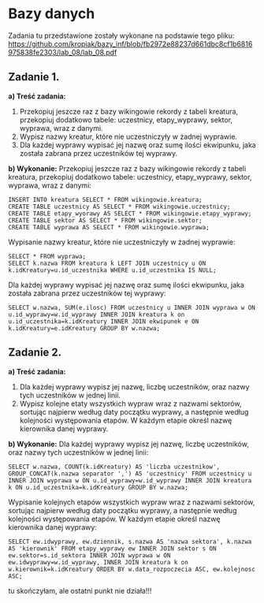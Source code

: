 # Bazy danych

Zadania tu przedstawione zostały wykonane na podstawie tego pliku: 
https://github.com/kropiak/bazy_inf/blob/fb2972e88237d661dbc8cf1b6816975838fe2303/lab_08/lab_08.pdf

##  Zadanie 1.

**a) Treść zadania:**

1. Przekopiuj jeszcze raz z bazy wikingowie rekordy z tabeli kreatura, przekopiuj dodatkowo
tabele: uczestnicy, etapy_wyprawy, sektor, wyprawa, wraz z danymi.
2. Wypisz nazwy kreatur, które nie uczestniczyły w żadnej wyprawie.
3. Dla każdej wyprawy wypisać jej nazwę oraz sumę ilości ekwipunku, jaka została zabrana przez
uczestników tej wyprawy.

**b) Wykonanie:**
Przekopiuj jeszcze raz z bazy wikingowie rekordy z tabeli kreatura, przekopiuj dodatkowo
tabele: uczestnicy, etapy_wyprawy, sektor, wyprawa, wraz z danymi:
~~~~mysql
INSERT INTO kreatura SELECT * FROM wikingowie.kreatura;
CREATE TABLE uczestnicy AS SELECT * FROM wikingowie.uczestnicy;
CREATE TABLE etapy_wyorawy AS SELECT * FROM wikingowie.etapy_wyprawy;
CREATE TABLE sektor AS SELECT * FROM wikingowie.sektor;
CREATE TABLE wyprawa AS SELECT * FROM wikingowie.wyprawa;
~~~~
Wypisanie nazwy kreatur, które nie uczestniczyły w żadnej wyprawie:
~~~~mysql
SELECT * FROM wyprawa;
SELECT k.nazwa FROM kreatura k LEFT JOIN uczestnicy u ON k.idKreatury=u.id_uczestnika WHERE u.id_uczestnika IS NULL;
~~~~
Dla każdej wyprawy wypisać jej nazwę oraz sumę ilości ekwipunku, jaka została zabrana przez
uczestników tej wyprawy:
~~~~mysql
SELECT w.nazwa, SUM(e.ilosc) FROM uczestnicy u INNER JOIN wyprawa w ON u.id_wyprawy=w.id_wyprawy INNER JOIN kreatura k on u.id_uczestnika=k.idKreatury INNER JOIN ekwipunek e ON k.idKreatury=e.idKreatury GROUP BY w.nazwa;
~~~~

## Zadanie 2.

**a) Treść zadania:**

1. Dla każdej wyprawy wypisz jej nazwę, liczbę uczestników, oraz nazwy tych uczestników w
jednej linii.
2. Wypisz kolejne etaty wszystkich wypraw wraz z nazwami sektorów, sortując najpierw według
daty początku wyprawy, a następnie według kolejności występowania etapów. W każdym
etapie określ nazwę kierownika danej wyprawy.

**b) Wykonanie:**
Dla każdej wyprawy wypisz jej nazwę, liczbę uczestników, oraz nazwy tych uczestników w
jednej linii:
~~~~mysql
SELECT w.nazwa, COUNT(k.idKreatury) AS 'liczba uczestnikow', GROUP_CONCAT(k.nazwa separator ',') AS 'uczestnicy' FROM uczestnicy u INNER JOIN wyprawa w ON u.id_wyprawy=w.id_wyprawy INNER JOIN kreatura k ON u.id_uczestnika=k.idKreatury GROUP BY w.nazwa;
~~~~
Wypisanie kolejnych etapów wszystkich wypraw wraz z nazwami sektorów, sortując najpierw według
daty początku wyprawy, a następnie według kolejności występowania etapów. W każdym
etapie określ nazwę kierownika danej wyprawy:
~~~~mysql
SELECT ew.idwyprawy, ew.dziennik, s.nazwa AS 'nazwa sektora', k.nazwa AS 'kierownik' FROM etapy_wyprawy ew INNER JOIN sektor s ON ew.sektor=s.id_sektora INNER JOIN wyprawa w ON ew.idwyprawy=w.id_wyprawy, INNER JOIN kreatura k on w.kierownik=k.idKreatury ORDER BY w.data_rozpoczecia ASC, ew.kolejnosc ASC;
~~~~

tu skończyłam, ale ostatni punkt nie działa!!!
